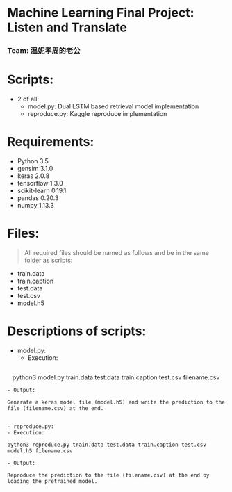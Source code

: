 # Machine Learning Final Project: Listen and Translate  
### Team: 溫妮孝周的老公  
  
# Scripts:  
- 2 of all:  
  - model.py: Dual LSTM based retrieval model implementation  
  - reproduce.py: Kaggle reproduce implementation  
  
# Requirements:  
- Python 3.5  
- gensim 3.1.0 
- keras 2.0.8 
- tensorflow 1.3.0 
- scikit-learn 0.19.1 
- pandas 0.20.3 
- numpy 1.13.3 
  
# Files:  
> All required files should be named as follows and be in the same folder as scripts:  
- train.data  
- train.caption  
- test.data  
- test.csv  
- model.h5  
  
# Descriptions of scripts:  
- model.py:  
  - Execution:  
  ```
    python3 model.py train.data test.data train.caption test.csv filename.csv  
  ```
  - Output:  
  ```
    Generate a keras model file (model.h5) and write the prediction to the file (filename.csv) at the end.  
  ```
	  
- reproduce.py:  
  - Execution:  
  ```
    python3 reproduce.py train.data test.data train.caption test.csv model.h5 filename.csv    
  ```
  - Output:  
  ```
    Reproduce the prediction to the file (filename.csv) at the end by loading the pretrained model.  
  ```
  
